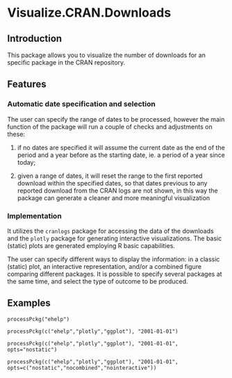 # Visualize.CRAN.Downloads


## Introduction
This package allows you to visualize the number of downloads for an specific
package in the CRAN repository.



## Features
### Automatic date specification and selection
The user can specify the range of dates to be processed, however the main
function of the package will run a couple of checks and adjustments on these:

1) if no dates are specified it will assume the current date as the end of the
period and a year before as the starting date, ie. a period of a year since today;

2) given a range of dates, it will reset the range to the first reported download
within the specified dates, so that dates previous to any reported download from
the CRAN logs are not shown, in this way the package can generate a cleaner and
more meaningful visualization 


### Implementation
It utilizes the `cranlogs` package for accessing the data of the downloads and
the `plotly` package for generating interactive visualizations.
The basic (static) plots are generated employing R basic capabilities.

The user can specify different ways to display the information: in a classic
(static) plot, an interactive representation, and/or a combined figure
comparing different packages.
It is possible to specify several packages at the same time, and select the
type of outcome to be produced.


## Examples
```
processPckg("ehelp")

processPckg(c("ehelp","plotly","ggplot"), "2001-01-01")

processPckg(c("ehelp","plotly","ggplot"), "2001-01-01", opts="nostatic")

processPckg(c("ehelp","plotly","ggplot"), "2001-01-01", opts=c("nostatic","nocombined","nointeractive"))
```
